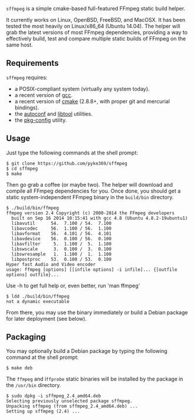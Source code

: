 `sffmpeg` is a simple cmake-based full-featured FFmpeg static build helper.

It currently works on Linux, OpenBSD, FreeBSD, and MacOSX. It has been tested the most heavily on Linux/x86_64 (Ubuntu 14.04).
The helper will grab the latest versions of most FFmpeg dependencies, providing a way to effectively build, test and compare
multiple static builds of FFmpeg on the same host.

Requirements
------------

`sffmpeg` requires:

- a POSIX-compliant system (virtually any system today).
- a recent version of [gcc](http://gcc.gnu.org/).
- a recent version of [cmake](http://www.cmake.org/) (2.8.8+, with proper git and mercurial bindings).
- the [autoconf](http://www.gnu.org/software/autoconf/) and [libtool](http://www.gnu.org/software/libtool/) utilities.
- the [pkg-config](http://www.freedesktop.org/wiki/Software/pkg-config) utility.

Usage
-----

Just type the following commands at the shell prompt:

    $ git clone https://github.com/pyke369/sffmpeg
    $ cd sffmpeg
    $ make

Then go grab a coffee (or maybe two). The helper will download and compile all FFmpeg dependencies for you.
Once done, you should get a static system-independent FFmpeg binary in the `build/bin` directory.

    $ ./build/bin/ffmpeg
    ffmpeg version 2.4 Copyright (c) 2000-2014 the FFmpeg developers
      built on Sep 16 2014 10:15:41 with gcc 4.8 (Ubuntu 4.8.2-19ubuntu1)
      libavutil      54.  7.100 / 54.  7.100
      libavcodec     56.  1.100 / 56.  1.100
      libavformat    56.  4.101 / 56.  4.101
      libavdevice    56.  0.100 / 56.  0.100
      libavfilter     5.  1.100 /  5.  1.100
      libswscale      3.  0.100 /  3.  0.100
      libswresample   1.  1.100 /  1.  1.100
      libpostproc    53.  0.100 / 53.  0.100
    Hyper fast Audio and Video encoder
    usage: ffmpeg [options] [[infile options] -i infile]... {[outfile options] outfile}...

Use -h to get full help or, even better, run 'man ffmpeg'

    $ ldd ./build/bin/ffmpeg
    not a dynamic executable

From there, you may use the binary immediately or build a Debian package for later deployment (see below).

Packaging
---------

You may optionally build a Debian package by typing the following command at the shell prompt:

    $ make deb

The `ffmpeg` and i`ffprobe` static binaries will be installed by the package in the `/usr/bin` directory.

    $ sudo dpkg -i sffmpeg_2.4_amd64.deb
    Selecting previously unselected package sffmpeg.
    Unpacking sffmpeg (from sffmpeg_2.4_amd64.deb) ...
    Setting up sffmpeg (2.4) ...
